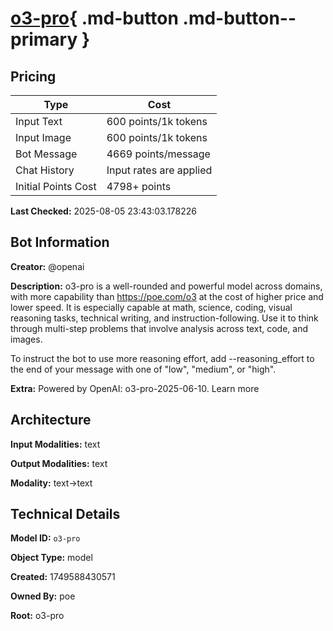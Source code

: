 # [o3-pro](https://poe.com/o3-pro){ .md-button .md-button--primary }

## Pricing

| Type | Cost |
|------|------|
| Input Text | 600 points/1k tokens |
| Input Image | 600 points/1k tokens |
| Bot Message | 4669 points/message |
| Chat History | Input rates are applied |
| Initial Points Cost | 4798+ points |

**Last Checked:** 2025-08-05 23:43:03.178226


## Bot Information

**Creator:** @openai

**Description:** o3-pro is a well-rounded and powerful model across domains, with more capability than https://poe.com/o3 at the cost of higher price and lower speed. It is especially capable at math, science, coding, visual reasoning tasks, technical writing, and instruction-following. Use it to think through multi-step problems that involve analysis across text, code, and images. 

To instruct the bot to use more reasoning effort, add --reasoning_effort to the end of your message with one of "low", "medium", or "high".

**Extra:** Powered by OpenAI: o3-pro-2025-06-10. Learn more


## Architecture

**Input Modalities:** text

**Output Modalities:** text

**Modality:** text->text


## Technical Details

**Model ID:** `o3-pro`

**Object Type:** model

**Created:** 1749588430571

**Owned By:** poe

**Root:** o3-pro
